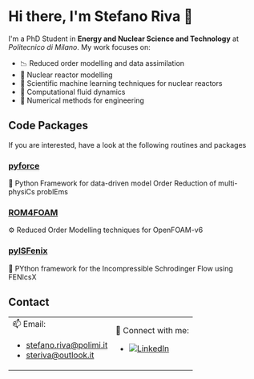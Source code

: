 # Hi there, I'm Stefano Riva 👋

I'm a PhD Student in **Energy and Nuclear Science and Technology** at *Politecnico di Milano*. My work focuses on:

- 📉 Reduced order modelling and data assimilation
- 🔬 Nuclear reactor modelling
- 🌟 Scientific machine learning techniques for nuclear reactors
- 🌊 Computational fluid dynamics
- 🔢 Numerical methods for engineering

## Code Packages

If you are interested, have a look at the following routines and packages

### [**pyforce**](https://github.com/ERMETE-Lab/ROSE-pyforce)
🚀 Python Framework for data-driven model Order Reduction of multi-physiCs problEms

### [**ROM4FOAM**](https://github.com/ERMETE-Lab/ROSE-ROM4FOAM)
⚙️ Reduced Order Modelling techniques for OpenFOAM-v6

### [**pyISFenix**](https://github.com/ERMETE-Lab/MP-pyISFenix)
🔬 PYthon framework for the Incompressible Schrodinger Flow using FENIcsX

## Contact

<table>
  <tr>
    <td>
      📫 Email:
      <ul>
        <li><a href="mailto:stefano.riva@polimi.it">stefano.riva@polimi.it</a></li>
        <li><a href="mailto:steriva@outlook.it">steriva@outlook.it</a></li>
      </ul>
    </td>
    <td>
      🔗 Connect with me:
      <ul>
        <li><a href="https://linkedin.com/in/steriva"><img src="https://img.shields.io/badge/LinkedIn-Steriva-blue?style=flat-square&logo=linkedin" alt="LinkedIn"></a></li>
      </ul>
    </td>
  </tr>
</table>
